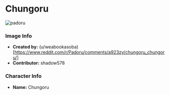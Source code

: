 # Chungoru

![padoru](https://raw.githubusercontent.com/shadow578/Padoru-Padoru/master/Padoru/other-chungoru.png "Chungoru")

### Image Info
* **Created by:**    (u/weabookasoba)[https://www.reddit.com/r/Padoru/comments/a923zy/chungoru_chungoru/]
* **Contributor:**   shadow578

### Character Info
* **Name:**   Chungoru
